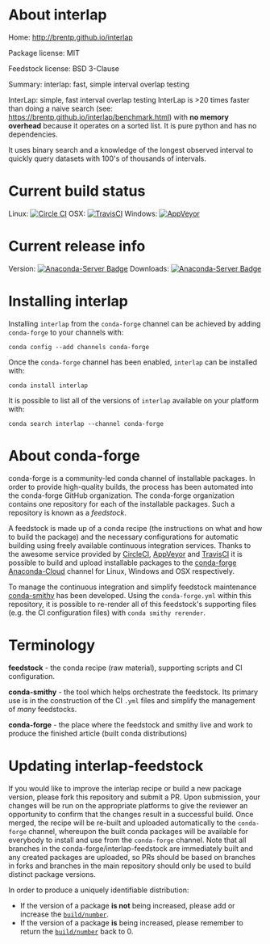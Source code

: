 About interlap
==============

Home: http://brentp.github.io/interlap

Package license: MIT

Feedstock license: BSD 3-Clause

Summary: interlap: fast, simple interval overlap testing

InterLap: simple, fast interval overlap testing
InterLap is >20 times faster than doing a naive search (see: https://brentp.github.io/interlap/benchmark.html)
with **no memory overhead** because it operates on a sorted list. It is pure python and has no dependencies.

It uses binary search and a knowledge of the longest observed interval to quickly query datasets with 100's of thousands of intervals.


Current build status
====================

Linux: [![Circle CI](https://circleci.com/gh/conda-forge/interlap-feedstock.svg?style=shield)](https://circleci.com/gh/conda-forge/interlap-feedstock)
OSX: [![TravisCI](https://travis-ci.org/conda-forge/interlap-feedstock.svg?branch=master)](https://travis-ci.org/conda-forge/interlap-feedstock)
Windows: [![AppVeyor](https://ci.appveyor.com/api/projects/status/github/conda-forge/interlap-feedstock?svg=True)](https://ci.appveyor.com/project/conda-forge/interlap-feedstock/branch/master)

Current release info
====================
Version: [![Anaconda-Server Badge](https://anaconda.org/conda-forge/interlap/badges/version.svg)](https://anaconda.org/conda-forge/interlap)
Downloads: [![Anaconda-Server Badge](https://anaconda.org/conda-forge/interlap/badges/downloads.svg)](https://anaconda.org/conda-forge/interlap)

Installing interlap
===================

Installing `interlap` from the `conda-forge` channel can be achieved by adding `conda-forge` to your channels with:

```
conda config --add channels conda-forge
```

Once the `conda-forge` channel has been enabled, `interlap` can be installed with:

```
conda install interlap
```

It is possible to list all of the versions of `interlap` available on your platform with:

```
conda search interlap --channel conda-forge
```


About conda-forge
=================

conda-forge is a community-led conda channel of installable packages.
In order to provide high-quality builds, the process has been automated into the
conda-forge GitHub organization. The conda-forge organization contains one repository
for each of the installable packages. Such a repository is known as a *feedstock*.

A feedstock is made up of a conda recipe (the instructions on what and how to build
the package) and the necessary configurations for automatic building using freely
available continuous integration services. Thanks to the awesome service provided by
[CircleCI](https://circleci.com/), [AppVeyor](http://www.appveyor.com/)
and [TravisCI](https://travis-ci.org/) it is possible to build and upload installable
packages to the [conda-forge](https://anaconda.org/conda-forge)
[Anaconda-Cloud](http://docs.anaconda.org/) channel for Linux, Windows and OSX respectively.

To manage the continuous integration and simplify feedstock maintenance
[conda-smithy](http://github.com/conda-forge/conda-smithy) has been developed.
Using the ``conda-forge.yml`` within this repository, it is possible to re-render all of
this feedstock's supporting files (e.g. the CI configuration files) with ``conda smithy rerender``.


Terminology
===========

**feedstock** - the conda recipe (raw material), supporting scripts and CI configuration.

**conda-smithy** - the tool which helps orchestrate the feedstock.
                   Its primary use is in the construction of the CI ``.yml`` files
                   and simplify the management of *many* feedstocks.

**conda-forge** - the place where the feedstock and smithy live and work to
                  produce the finished article (built conda distributions)


Updating interlap-feedstock
===========================

If you would like to improve the interlap recipe or build a new
package version, please fork this repository and submit a PR. Upon submission,
your changes will be run on the appropriate platforms to give the reviewer an
opportunity to confirm that the changes result in a successful build. Once
merged, the recipe will be re-built and uploaded automatically to the
`conda-forge` channel, whereupon the built conda packages will be available for
everybody to install and use from the `conda-forge` channel.
Note that all branches in the conda-forge/interlap-feedstock are
immediately built and any created packages are uploaded, so PRs should be based
on branches in forks and branches in the main repository should only be used to
build distinct package versions.

In order to produce a uniquely identifiable distribution:
 * If the version of a package **is not** being increased, please add or increase
   the [``build/number``](http://conda.pydata.org/docs/building/meta-yaml.html#build-number-and-string).
 * If the version of a package **is** being increased, please remember to return
   the [``build/number``](http://conda.pydata.org/docs/building/meta-yaml.html#build-number-and-string)
   back to 0.
